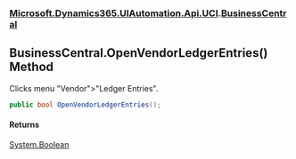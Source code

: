 ### [Microsoft.Dynamics365.UIAutomation.Api.UCI](Microsoft.Dynamics365.UIAutomation.Api.UCI.md 'Microsoft.Dynamics365.UIAutomation.Api.UCI').[BusinessCentral](BusinessCentral.md 'Microsoft.Dynamics365.UIAutomation.Api.UCI.BusinessCentral')

## BusinessCentral.OpenVendorLedgerEntries() Method

Clicks menu "Vendor">"Ledger Entries".

```csharp
public bool OpenVendorLedgerEntries();
```

#### Returns
[System.Boolean](https://docs.microsoft.com/en-us/dotnet/api/System.Boolean 'System.Boolean')